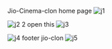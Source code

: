 Jio-Cinema-clon home page
![j1](https://github.com/user-attachments/assets/f8fc2808-4291-440e-ae3d-d2f58ec0468a)

![j2](https://github.com/user-attachments/assets/05bf45c3-d52f-4a87-8f01-412bccacd32e)
2
open this 
![j3](https://github.com/user-attachments/assets/a0fb4889-d690-4316-8e0a-7eb68f73ebb7)

![j4](https://github.com/user-attachments/assets/85e75f61-bdb1-47ff-bb82-1d8821286113)
footer jio-clon
![j5](https://github.com/user-attachments/assets/0330e7c6-4c60-4f3b-bd8c-e24b8c65e0c2)
